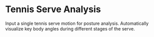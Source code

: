 # Tennis Serve Analysis
Input a single tennis serve motion for posture analysis. Automatically visualize key body angles during different stages of the serve.
